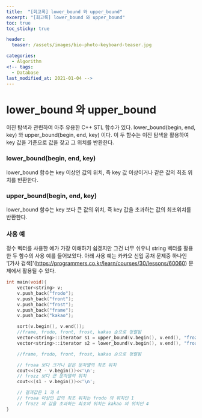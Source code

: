 ```yaml
---
title:  "[회고록] lower_bound 와 upper_bound"
excerpt: "[회고록] lower_bound 와 upper_bound"
toc: true
toc_sticky: true

header:
  teaser: /assets/images/bio-photo-keyboard-teaser.jpg

categories:
  - Algorithm
<!-- tags:
  - Database 
last_modified_at: 2021-01-04 -->
---
```

# lower_bound 와 upper_bound
이진 탐색과 관련하여 아주 유용한 C++ STL 함수가 있다. lower_bound(begin, end, key) 와 upper_bound(begin, end, key) 이다. 이 두 함수는 이진 탐색을 활용하여 key 값을 기준으로 값을 찾고 
그 위치를 반환한다. 
<br>
### lower_bound(begin, end, key)
lower_bound 함수는 key 이상인 값의 위치, 즉 key 값 이상이거나 같은 값의 최초 위치를 반환한다.

### upper_bound(begin, end, key)
lower_bound 함수는 key 보다 큰 값의 위치, 즉 key 값을 초과하는 값의 최초위치를 반환한다.

### 사용 예
정수 벡터를 사용한 예가 가장 이해하기 쉽겠지만 그건 너무 쉬우니 string 벡터를 활용한 두 함수의 사용 예를 들어보았다. 아래 사용 예는 카카오 신입 공채 문제중 하나인 
'[가사 검색]'(https://programmers.co.kr/learn/courses/30/lessons/60060) 문제에서 활용될 수 있다.


```c++
int main(void){
    vector<string> v;
    v.push_back("frodo");
    v.push_back("front");
    v.push_back("frost");
    v.push_back("frame");
    v.push_back("kakao");

    sort(v.begin(), v.end());
    //frame, frodo, front, frost, kakao 순으로 정렬됨
    vector<string>::iterator s1 = upper_bound(v.begin(), v.end(), "frozz");
    vector<string>::iterator s2 = lower_bound(v.begin(), v.end(), "froaa");

    //frame, frodo, front, frost, kakao 순으로 정렬됨

    // froaa 보다 크거나 같은 문자열의 최초 위치
    cout<<(s2 - v.begin())<<'\n';
    // frozz 보다 큰 문자열의 위치
    cout<<(s1 - v.begin())<<'\n';

    // 결과값은 1 과 4 
    // froaa 이상인 값의 최초 위치는 frodo 의 위치인 1
    // frozz 의 값을 초과하는 최초의 위치는 kakao 의 위치인 4
}
```




